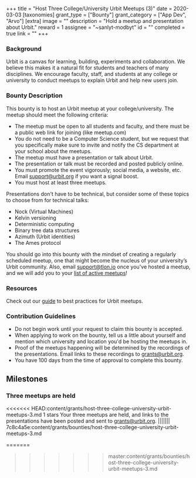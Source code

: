 +++
title = "Host Three College/University Urbit Meetups (3)"
date = 2020-03-03
[taxonomies]
grant_type = ["Bounty"]
grant_category = ["App Dev", "Arvo"]
[extra]
image = ""
description = "Hold a meetup and presentation about Urbit."
reward = 1
assignee = "~sanlyt-modbyt"
id = ""
completed = true
link = ""
+++

### Background

Urbit is a canvas for learning, building, experiments and collaboration. We believe this makes it a natural fit for students and teachers of many disciplines. We encourage faculty, staff, and students at any college or university to conduct meetups to explain Urbit and help new users join.

### Bounty Description

This bounty is to host an Urbit meetup at your college/university. The meetup should meet the following criteria:

- The meetup must be open to all students and faculty, and there must be a public web link for joining (like meetup.com)
- You do not need to be a Computer Science student, but we request that you specifically make sure to invite and notify the CS department at your school about the meetups.
- The meetup must have a presentation or talk about Urbit.
- The presentation or talk must be recorded and posted publicly online.
- You must promote the event vigorously; social media, a website, etc. Email support@urbit.org if you want a signal boost.
- You must host at least three meetups.

Presentations don't have to be technical, but consider some of these topics to choose from for technical talks:

- Nock (Virtual Machines)
- Kelvin versioning
- Deterministic computing
- Binary tree data structures
- Azimuth (Urbit identities)
- The Ames protocol

You should go into this bounty with the mindset of creating a regularly scheduled meetup, one that might become the nucleus of your university’s Urbit community. Also, email support@tlon.io once you've hosted a meetup, and we will add you to your [list of active meetups](https://urbit.org/community/meetups/)!

### Resources

Check out our [guide](https://urbit.org/community/hosting-a-meetup/) to best practices for Urbit meetups.

### Contribution Guidelines

- Do not begin work until your request to claim this bounty is accepted.
- When applying to work on the bounty, tell us a little about yourself and mention which university and location you'd be hosting the meetups in.
- Proof of the meetups happening will be determined by the recordings of the presentations. Email links to these recordings to grants@urbit.org.
- You have 100 days from the time of approval to complete this bounty.

## Milestones

### Three meetups are held

<<<<<<< HEAD:content/grants/host-three-college-university-urbit-meetups-3.md
1 stars
Your three meetups are held, and links to the presentations have been posted and sent to grants@urbit.org.
||||||| 7c8c4a5e:content/grants/bounties/host-three-college-university-urbit-meetups-3.md

=======

> > > > > > > master:content/grants/bounties/host-three-college-university-urbit-meetups-3.md
